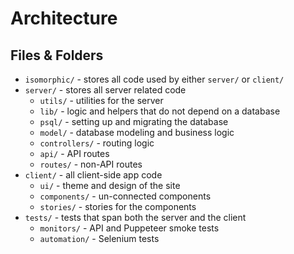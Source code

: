 
# Architecture

## Files & Folders

- `isomorphic/` - stores all code used by either `server/` or `client/`
- `server/` - stores all server related code
  - `utils/` - utilities for the server
  - `lib/` - logic and helpers that do not depend on a database
  - `psql/` - setting up and migrating the database
  - `model/` - database modeling and business logic
  - `controllers/` - routing logic
  - `api/` - API routes
  - `routes/` - non-API routes
- `client/` - all client-side app code
  - `ui/` - theme and design of the site
  - `components/` - un-connected components
  - `stories/` - stories for the components
- `tests/` - tests that span both the server and the client
  - `monitors/` - API and Puppeteer smoke tests
  - `automation/` - Selenium tests
